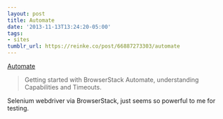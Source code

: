 ```yaml
---
layout: post
title: Automate
date: '2013-11-13T13:24:20-05:00'
tags:
- sites
tumblr_url: https://reinke.co/post/66887273303/automate
---
```

[Automate](http://www.browserstack.com/automate/getting-started)  

> Getting started with BrowserStack Automate, understanding Capabilities and Timeouts.

Selenium webdriver via BrowserStack, just seems so powerful to me for testing.

